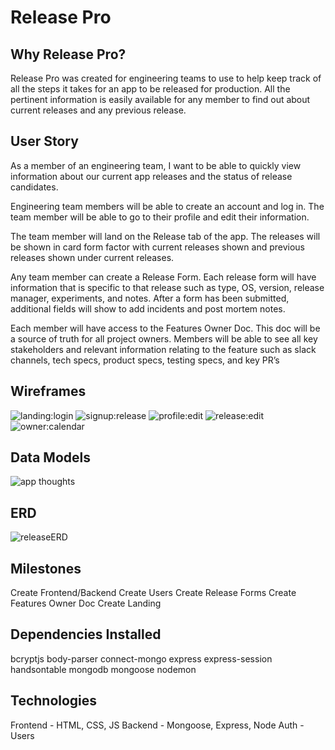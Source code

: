 # Release Pro

## Why Release Pro?
Release Pro was created for engineering teams to use to help keep track of all the steps it takes for an app to be released for production. All the pertinent information is easily available for any member to find out about current releases and any previous release.

## User Story
As a member of an engineering team, I want to be able to quickly view information about our current app releases and the status of release candidates.

Engineering team members will be able to create an account and log in. The team member will be able to go to their profile and edit their information. 

The team member will land on the Release tab of the app. The releases will be shown in card form factor with current releases shown and previous releases shown under current releases.

Any team member can create a Release Form. Each release form will have information that is specific to that release such as type, OS, version, release manager, experiments, and notes. After a form has been submitted, additional fields will show to add incidents and post mortem notes.

Each member will have access to the Features Owner Doc. This doc will be a source of truth for all project owners. Members will be able to see all key stakeholders and relevant information relating to the feature such as slack channels, tech specs, product specs, testing specs, and key PR’s

## Wireframes
![landing:login](https://user-images.githubusercontent.com/8944581/76157162-0a3a5500-60ba-11ea-9d2b-e57356a6dc5b.JPG)
![signup:release](https://user-images.githubusercontent.com/8944581/76157163-0d354580-60ba-11ea-9f9a-59c598031fe5.JPG)
![profile:edit](https://user-images.githubusercontent.com/8944581/76157164-0dcddc00-60ba-11ea-81c4-55aef35e003f.JPG)
![release:edit](https://user-images.githubusercontent.com/8944581/76157166-0e667280-60ba-11ea-9c7e-0ca7c7c34767.JPG)
![owner:calendar](https://user-images.githubusercontent.com/8944581/76157167-0eff0900-60ba-11ea-997d-75e8f45a2824.JPG)

## Data Models
![app thoughts](https://user-images.githubusercontent.com/8944581/76157156-f8f14880-60b9-11ea-8eb8-a363eb0c7f70.JPG)

## ERD
![releaseERD](https://user-images.githubusercontent.com/8944581/76157141-bc255180-60b9-11ea-94fb-9a618d04dc74.JPG)

## Milestones
Create Frontend/Backend
Create Users
Create Release Forms
Create Features Owner Doc
Create Landing

## Dependencies Installed
bcryptjs
body-parser
connect-mongo
express
express-session
handsontable
mongodb
mongoose
nodemon

## Technologies
Frontend - HTML, CSS, JS
Backend - Mongoose, Express, Node
Auth - Users